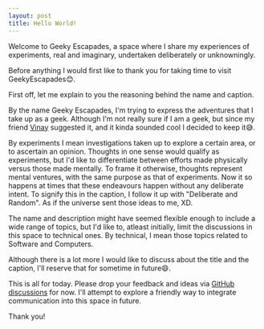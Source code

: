 ```yaml
---
layout: post
title: Hello World!
---
```

Welcome to Geeky Escapades, a space where I share my experiences of experiments, real and imaginary, undertaken deliberately or unknowningly.

Before anything I would first like to thank you for taking time to visit GeekyEscapades😊.

First off, let me explain to you the reasoning behind the name and caption.

By the name Geeky Escapades, I'm trying to express the adventures that I take up as a geek. Although I'm not really sure if I am a geek, but since my friend [Vinay](https://www.linkedin.com/in/vinay-shashidhara/) suggested it, and it kinda sounded cool I decided to keep it😅. 

By experiments I mean investigations taken up to explore a certain area, or to ascertain an opinion. Thoughts in one sense would qualify as experiments, but I'd like to differentiate between efforts made physically versus those made mentally. To frame it otherwise, thoughts represent mental ventures, with the same purpose as that of experiments. Now it so happens at times that these endeavours happen without any deliberate intent. To signify this in the caption, I follow it up with "Deliberate and Random". As if the universe sent those ideas to me, XD.

The name and description might have seemed flexible enough to include a wide range of topics, but I'd like to, atleast initially, limit the discussions in this space to technical ones. By technical, I mean those topics related to Software and Computers.

Although there is a lot more I would like to discuss about the title and the caption, I'll reserve that for sometime in future😄.

This is all for today.
Please drop your feedback and ideas via [GitHub discussions](https://github.com/rajat-008/GeekyEscapades/discussions/2) for now. I'll attempt to explore a friendly way to integrate communication into this space in future.

Thank you!
